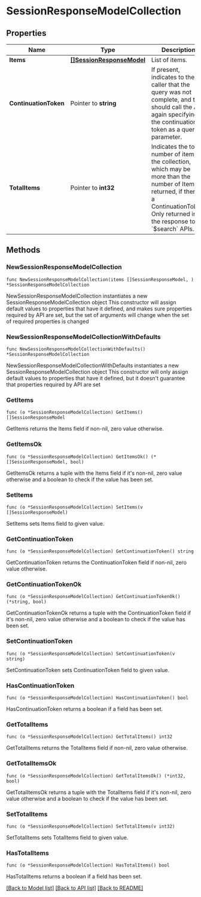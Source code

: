 # SessionResponseModelCollection

## Properties

Name | Type | Description | Notes
------------ | ------------- | ------------- | -------------
**Items** | [**[]SessionResponseModel**](SessionResponseModel.md) | List of items. | 
**ContinuationToken** | Pointer to **string** | If present, indicates to the caller that the query was not complete, and they should call the API again specifying the continuation token as a query parameter. | [optional] 
**TotalItems** | Pointer to **int32** | Indicates the total number of items in the collection, which may be more than the number of Items returned, if there is a ContinuationToken.  Only returned in the response to &#x60;$search&#x60; APIs. | [optional] 

## Methods

### NewSessionResponseModelCollection

`func NewSessionResponseModelCollection(items []SessionResponseModel, ) *SessionResponseModelCollection`

NewSessionResponseModelCollection instantiates a new SessionResponseModelCollection object
This constructor will assign default values to properties that have it defined,
and makes sure properties required by API are set, but the set of arguments
will change when the set of required properties is changed

### NewSessionResponseModelCollectionWithDefaults

`func NewSessionResponseModelCollectionWithDefaults() *SessionResponseModelCollection`

NewSessionResponseModelCollectionWithDefaults instantiates a new SessionResponseModelCollection object
This constructor will only assign default values to properties that have it defined,
but it doesn't guarantee that properties required by API are set

### GetItems

`func (o *SessionResponseModelCollection) GetItems() []SessionResponseModel`

GetItems returns the Items field if non-nil, zero value otherwise.

### GetItemsOk

`func (o *SessionResponseModelCollection) GetItemsOk() (*[]SessionResponseModel, bool)`

GetItemsOk returns a tuple with the Items field if it's non-nil, zero value otherwise
and a boolean to check if the value has been set.

### SetItems

`func (o *SessionResponseModelCollection) SetItems(v []SessionResponseModel)`

SetItems sets Items field to given value.


### GetContinuationToken

`func (o *SessionResponseModelCollection) GetContinuationToken() string`

GetContinuationToken returns the ContinuationToken field if non-nil, zero value otherwise.

### GetContinuationTokenOk

`func (o *SessionResponseModelCollection) GetContinuationTokenOk() (*string, bool)`

GetContinuationTokenOk returns a tuple with the ContinuationToken field if it's non-nil, zero value otherwise
and a boolean to check if the value has been set.

### SetContinuationToken

`func (o *SessionResponseModelCollection) SetContinuationToken(v string)`

SetContinuationToken sets ContinuationToken field to given value.

### HasContinuationToken

`func (o *SessionResponseModelCollection) HasContinuationToken() bool`

HasContinuationToken returns a boolean if a field has been set.

### GetTotalItems

`func (o *SessionResponseModelCollection) GetTotalItems() int32`

GetTotalItems returns the TotalItems field if non-nil, zero value otherwise.

### GetTotalItemsOk

`func (o *SessionResponseModelCollection) GetTotalItemsOk() (*int32, bool)`

GetTotalItemsOk returns a tuple with the TotalItems field if it's non-nil, zero value otherwise
and a boolean to check if the value has been set.

### SetTotalItems

`func (o *SessionResponseModelCollection) SetTotalItems(v int32)`

SetTotalItems sets TotalItems field to given value.

### HasTotalItems

`func (o *SessionResponseModelCollection) HasTotalItems() bool`

HasTotalItems returns a boolean if a field has been set.


[[Back to Model list]](../README.md#documentation-for-models) [[Back to API list]](../README.md#documentation-for-api-endpoints) [[Back to README]](../README.md)


